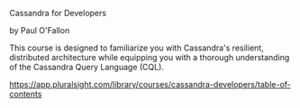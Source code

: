 Cassandra for Developers

by Paul O'Fallon

This course is designed to familiarize you with Cassandra's resilient, distributed architecture while equipping you with a thorough understanding of the Cassandra Query Language (CQL).

https://app.pluralsight.com/library/courses/cassandra-developers/table-of-contents
